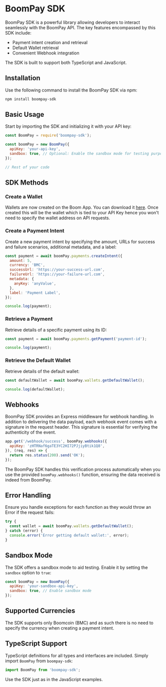 # BoomPay SDK

BoomPay SDK is a powerful library allowing developers to interact seamlessly with the BoomPay API. The key features encompassed by this SDK include:

- Payment intent creation and retrieval
- Default Wallet retrieval
- Convenient Webhook integration

The SDK is built to support both TypeScript and JavaScript.

## Installation

Use the following command to install the BoomPay SDK via npm:

```sh
npm install boompay-sdk
```

## Basic Usage

Start by importing the SDK and initializing it with your API key:

```javascript
const BoomPay = require('boompay-sdk');

const boomPay = new BoomPay({
  apiKey: 'your-api-key',
  sandbox: true, // Optional: Enable the sandbox mode for testing purposes.
});

// Rest of your code
```

## SDK Methods

### Create a Wallet

Wallets are now created on the Boom App. You can download it [here](https://boom.market/dl). Once created this will be the wallet which is tied to your API Key hence you won't need to specify the wallet address on API requests.

### Create a Payment Intent

Create a new payment intent by specifying the amount, URLs for success and failure scenarios, additional metadata, and a label:

```javascript
const payment = await boomPay.payments.createIntent({
  amount: 5,
  currency: 'BMC',
  successUrl: 'https://your-success-url.com',
  failureUrl: 'https://your-failure-url.com',
  metadata: {
    anyKey: 'anyValue',
  },
  label: 'Payment Label',
});

console.log(payment);
```

### Retrieve a Payment

Retrieve details of a specific payment using its ID:

```javascript
const payment = await boomPay.payments.getPayment('payment-id');

console.log(payment);
```

### Retrieve the Default Wallet

Retrieve details of the default wallet:

```javascript
const defaultWallet = await boomPay.wallets.getDefaultWallet();

console.log(defaultWallet);
```

## Webhooks

BoomPay SDK provides an Express middleware for webhook handling. In addition to delivering the data payload, each webhook event comes with a signature in the request header. This signature is essential for verifying the authenticity of the event.

```javascript
app.get('/webhook/success', boomPay.webhooks({
  apiKey: 'zHTRNaf6gaTE3YC2HI72PJjiyBtik1Q8',
}), (req, res) => {
  return res.status(200).send('OK');
});
```

The BoomPay SDK handles this verification process automatically when you use the provided `boomPay.webhooks()` function, ensuring the data received is indeed from BoomPay.

## Error Handling

Ensure you handle exceptions for each function as they would throw an Error if the request fails:

```javascript
try {
  const wallet = await boomPay.wallets.getDefaultWallet();
} catch (error) {
  console.error('Error getting default wallet:', error);
}
```

## Sandbox Mode

The SDK offers a sandbox mode to aid testing. Enable it by setting the `sandbox` option to `true`:

```javascript
const boomPay = new BoomPay({
  apiKey: 'your-sandbox-api-key',
  sandbox: true, // Enable sandbox mode
});
```

## Supported Currencies

The SDK supports only Boomcoin (BMC) and as such there is no need to specify the currency when creating a payment intent.

<!-- - BMC
- EUR
- USD
- GBP
- NGN
- INR
- XOF
- ZAR
- GHS
- THB
- IDR
- BRL
- MAD
- TRY
- ILS 

You can specify the currency as a string when creating a wallet or a payment intent.
-->
## TypeScript Support

TypeScript definitions for all types and interfaces are included. Simply import `BoomPay` from `boompay-sdk`:

```typescript
import BoomPay from 'boompay-sdk';
```

Use the SDK just as in the JavaScript examples.
